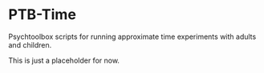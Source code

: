 # PTB-Time
Psychtoolbox scripts for running approximate time experiments with adults and children. 

This is just a placeholder for now. 
